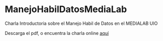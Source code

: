 # ManejoHabilDatosMediaLab
Charla Introductoria sobre el Manejo Habil de Datos en el MEDIALAB UIO

Descarga el pdf, o encuentra la charla online [aquí](https://fgabriel1891.github.io/ManejoHabilDatosCharla/)
